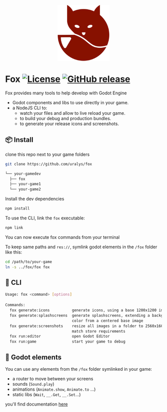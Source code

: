 <p align="center"><a href="https://thenounproject.com/icon/fox-1486570/"> <img title="fox icon by Alina Oleynik from NounProject.com" height="180px"  src="./assets/logo.png"></a></p>

# Fox [![License](https://img.shields.io/badge/License-MIT-green.svg?colorB=3cc712)](license) [![GitHub release](https://img.shields.io/github/release/uralys/fox.svg)](https://github.com/uralys/fox/releases)

Fox provides many tools to help develop with Godot Engine

- Godot components and libs to use directly in your game.
- a NodeJS CLI to:
  - watch your files and allow to live reload your game.
  - to build your debug and production bundles.
  - to generate your release icons and screenshots.

## 📦 Install

clone this repo next to your game folders

```sh
git clone https://github.com/uralys/fox
```

```sh
└── your-gamedev
  ├── fox
  ├── your-game1
  └── your-game2
```

Install the dev dependencies

```sh
npm install
```

To use the CLI, link the `fox` executable:

```sh
npm link
```

You can now execute fox commands from your terminal

To keep same paths and `res://`, symlink godot elements in the `/fox` folder like this:

```sh
cd /path/to/your-game
ln -s ../fox/fox fox
```

## 🦊 CLI

```sh
Usage: fox <command> [options]

Commands:
  fox generate:icons          generate icons, using a base 1200x1200 image
  fox generate:splashscreens  generate splashscreens, extending a background
                              color from a centered base image
  fox generate:screenshots    resize all images in a folder to 2560x1600, to
                              match store requirements
  fox run:editor              open Godot Editor
  fox run:game                start your game to debug
```

## 🤖 Godot elements

You can use any elements from the `/fox` folder symlinked in your game:

- a router to move between your screens
- sounds (`Sound.play`)
- animations (`Animate.show`, `Animate.to` ...)
- static libs (`Wait`, `__.Get`, `__.Set`...)

you'll find documentation [here](./docs/godot-elements.md)
